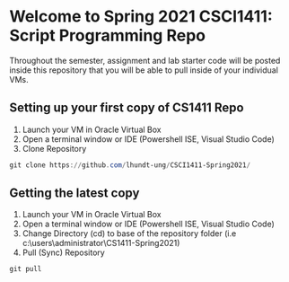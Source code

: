 # Welcome to Spring 2021 CSCI1411: Script Programming Repo

Throughout the semester, assignment and lab starter code will be posted inside this repository that you will be able to pull inside of your individual VMs.

## Setting up your first copy of CS1411 Repo

1. Launch your VM in Oracle Virtual Box
2. Open a terminal window or IDE (Powershell ISE, Visual Studio Code)
3. Clone Repository

```powershell
git clone https://github.com/lhundt-ung/CSCI1411-Spring2021/
```

## Getting the latest copy

1. Launch your VM in Oracle Virtual Box
2. Open a terminal window or IDE (Powershell ISE, Visual Studio Code)
3. Change Directory (cd) to base of the repository folder (i.e c:\users\administrator\CS1411-Spring2021)
3. Pull (Sync) Repository

```powershell
git pull
```

